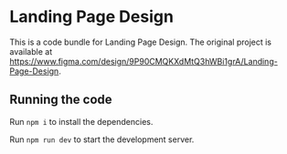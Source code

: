 
  # Landing Page Design

  This is a code bundle for Landing Page Design. The original project is available at https://www.figma.com/design/9P90CMQKXdMtQ3hWBi1grA/Landing-Page-Design.

  ## Running the code

  Run `npm i` to install the dependencies.

  Run `npm run dev` to start the development server.
  